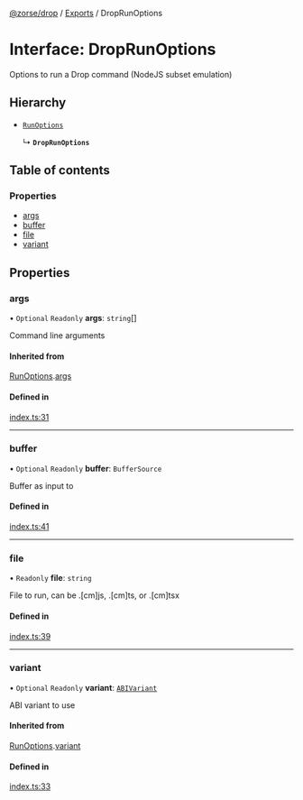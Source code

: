 [@zorse/drop](../README.md) / [Exports](../modules.md) / DropRunOptions

# Interface: DropRunOptions

Options to run a Drop command (NodeJS subset emulation)

## Hierarchy

- [`RunOptions`](RunOptions.md)

  ↳ **`DropRunOptions`**

## Table of contents

### Properties

- [args](DropRunOptions.md#args)
- [buffer](DropRunOptions.md#buffer)
- [file](DropRunOptions.md#file)
- [variant](DropRunOptions.md#variant)

## Properties

### args

• `Optional` `Readonly` **args**: `string`[]

Command line arguments

#### Inherited from

[RunOptions](RunOptions.md).[args](RunOptions.md#args)

#### Defined in

[index.ts:31](https://github.com/zorse-lang/drop/blob/eff7e9e/src/npm/index.ts#L31)

___

### buffer

• `Optional` `Readonly` **buffer**: `BufferSource`

Buffer as input to

#### Defined in

[index.ts:41](https://github.com/zorse-lang/drop/blob/eff7e9e/src/npm/index.ts#L41)

___

### file

• `Readonly` **file**: `string`

File to run, can be .[cm]js, .[cm]ts, or .[cm]tsx

#### Defined in

[index.ts:39](https://github.com/zorse-lang/drop/blob/eff7e9e/src/npm/index.ts#L39)

___

### variant

• `Optional` `Readonly` **variant**: [`ABIVariant`](../modules.md#abivariant)

ABI variant to use

#### Inherited from

[RunOptions](RunOptions.md).[variant](RunOptions.md#variant)

#### Defined in

[index.ts:33](https://github.com/zorse-lang/drop/blob/eff7e9e/src/npm/index.ts#L33)
